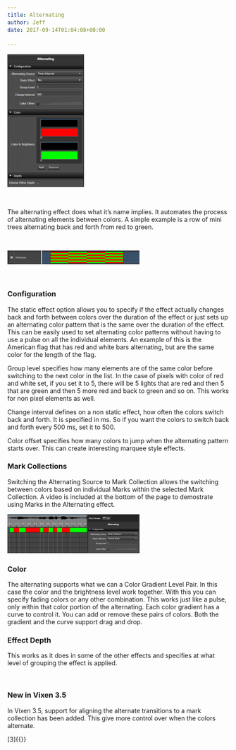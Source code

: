 ```yaml
---
title: Alternating
author: Jeff
date: 2017-09-14T01:04:08+00:00

---
```

![Alternating Settings Screen](images/Alternatingsettings-174x300.png)

&nbsp;

The alternating effect does what it&#8217;s name implies. It automates the process of alternating elements between colors. A simple example is a row of mini trees alternating back and forth from red to green.

&nbsp;

![Alternating Trees](images/AlternatingTrees-300x31.png)

&nbsp;

### Configuration

The static effect option allows you to specify if the effect actually changes back and forth between colors over the duration of the effect or just sets up an alternating color pattern that is the same over the duration of the effect. This can be easily used to set alternating color patterns without having to use a pulse on all the individual elements. An example of this is the American flag that has red and white bars alternating, but are the same color for the length of the flag.

Group level specifies how many elements are of the same color before switching to the next color in the list. In the case of pixels with color of red and white set, if you set it to 5, there will be 5 lights that are red and then 5 that are green and then 5 more red and back to green and so on. This works for non pixel elements as well.

Change interval defines on a non static effect, how often the colors switch back and forth. It is specified in ms. So if you want the colors to switch back and forth every 500 ms, set it to 500.

Color offset specifies how many colors to jump when the alternating pattern starts over. This can create interesting marquee style effects.

### Mark Collections

Switching the Alternating Source to Mark Collection allows the switching between colors based on individual Marks within the selected Mark Collection. A video is included at the bottom of the page to demostrate using Marks in the Alternating effect.

![Alternating Aligned to Marks](images/AlternatingMarks-300x88.png)

### Color

The alternating supports what we can a Color Gradient Level Pair. In this case the color and the brightness level work together. With this you can specify fading colors or any other combination. This works just like a pulse, only within that color portion of the alternating. Each color gradient has a curve to control it. You can add or remove these pairs of colors. Both the gradient and the curve support drag and drop.

### Effect Depth

This works as it does in some of the other effects and specifies at what level of grouping the effect is applied.

&nbsp;

### New in Vixen 3.5

In Vixen 3.5, support for aligning the alternate transitions to a mark collection has been added. This give more control over when the colors alternate.

[3]{{<youtube id="A5DrPmhCIqo" title="Using Marks with the Alternating Effect">}}
